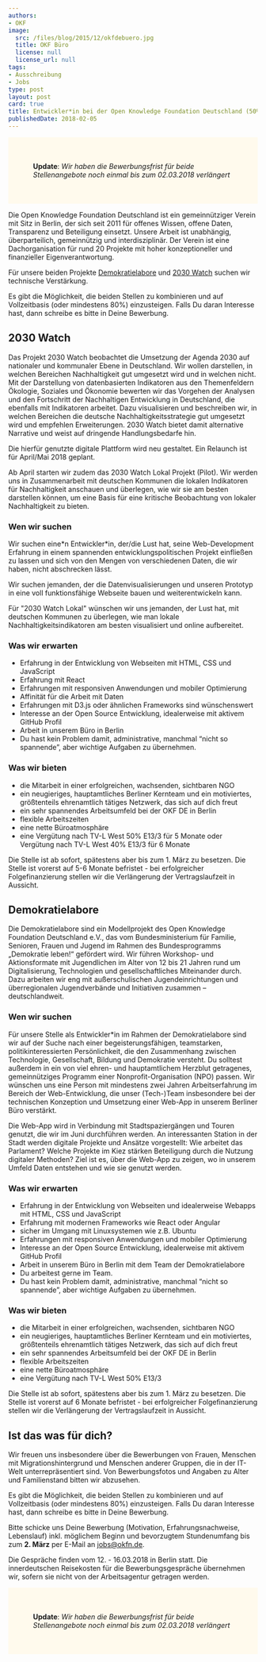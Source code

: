 ```yaml
---
authors:
- OKF
image:
  src: /files/blog/2015/12/okfdebuero.jpg
  title: OKF Büro
  license: null
  license_url: null
tags:
- Ausschreibung
- Jobs
type: post
layout: post
card: true
title: Entwickler*in bei der Open Knowledge Foundation Deutschland (50% E13/3, ab sofort) für 2030 Watch und Demokratielabore
publishedDate: 2018-02-05
---
```


<p style="background-color: #fffaed; padding: 50px;">
   <strong>Update</strong>: <i>Wir haben die Bewerbungsfrist für beide Stellenangebote noch einmal bis zum 02.03.2018 verlängert</i>
</p>

Die Open Knowledge Foundation Deutschland ist ein gemeinnütziger Verein mit Sitz in Berlin, der sich seit 2011 für offenes 
Wissen, offene Daten, Transparenz und Beteiligung einsetzt. Unsere Arbeit ist unabhängig, überparteilich, gemeinnützig und 
interdisziplinär. Der Verein ist eine Dachorganisation für rund 20 Projekte mit hoher konzeptioneller und finanzieller 
Eigenverantwortung. 

Für unsere beiden Projekte [Demokratielabore](https://demokratielabore.de) und [2030 Watch](http://2030-watch.de) suchen
wir technische Verstärkung.

Es gibt die Möglichkeit, die beiden Stellen zu kombinieren und auf Vollzeitbasis (oder mindestens 80%) einzusteigen. 
Falls Du daran Interesse hast, dann schreibe es bitte in Deine Bewerbung.
 
## 2030 Watch

Das Projekt 2030 Watch beobachtet die Umsetzung der Agenda 2030 auf nationaler und kommunaler Ebene in Deutschland. Wir 
wollen darstellen, in welchen Bereichen Nachhaltigkeit gut umgesetzt wird und in welchen nicht. Mit der Darstellung von 
datenbasierten Indikatoren aus den Themenfeldern Ökologie, Soziales und Ökonomie bewerten wir das Vorgehen der Analysen 
und den Fortschritt der Nachhaltigen Entwicklung in Deutschland, die ebenfalls mit Indikatoren arbeitet. Dazu visualisieren und beschreiben wir, in welchen 
Bereichen die deutsche Nachhaltigkeitsstrategie gut umgesetzt wird und empfehlen Erweiterungen. 2030 Watch bietet damit 
alternative Narrative und weist auf dringende Handlungsbedarfe hin.

Die hierfür genutzte digitale Plattform wird neu gestaltet. Ein Relaunch ist für April/Mai 2018 geplant.  

Ab April starten wir zudem das 2030 Watch Lokal Projekt (Pilot). Wir werden uns in Zusammenarbeit mit deutschen Kommunen 
die lokalen Indikatoren für Nachhaltigkeit anschauen und überlegen, wie wir sie am besten darstellen können, um eine 
Basis für eine kritische Beobachtung von lokaler Nachhaltigkeit zu bieten. 

### Wen wir suchen

Wir suchen eine\*n Entwickler\*in, der/die Lust hat, seine Web-Development Erfahrung in einem spannenden 
entwicklungspolitischen Projekt einfließen zu lassen und sich von den Mengen von verschiedenen Daten, die wir haben, 
nicht abschrecken lässt. 

Wir suchen  jemanden, der die Datenvisualisierungen und unseren Prototyp in eine voll funktionsfähige Webseite bauen 
und weiterentwickeln kann.  

Für "2030 Watch Lokal" wünschen wir uns jemanden, der Lust hat, mit deutschen Kommunen zu überlegen, wie man lokale 
Nachhaltigkeitsindikatoren am besten visualisiert und online aufbereitet. 

### Was wir erwarten

* Erfahrung in der Entwicklung von Webseiten mit HTML, CSS und JavaScript
* Erfahrung mit React 
* Erfahrungen mit responsiven Anwendungen und mobiler Optimierung
* Affinität für die Arbeit mit Daten
* Erfahrungen mit D3.js oder ähnlichen Frameworks sind wünschenswert
* Interesse an der Open Source Entwicklung, idealerweise mit aktivem GitHub Profil
* Arbeit in unserem Büro in Berlin
* Du hast kein Problem damit, administrative, manchmal “nicht so spannende”, aber wichtige Aufgaben zu übernehmen.

### Was wir bieten

* die Mitarbeit in einer erfolgreichen, wachsenden, sichtbaren NGO
* ein neugieriges, hauptamtliches Berliner Kernteam und ein motiviertes, größtenteils ehrenamtlich tätiges Netzwerk, das sich auf dich freut
* ein sehr spannendes Arbeitsumfeld bei der OKF DE in Berlin
* flexible Arbeitszeiten
* eine nette Büroatmosphäre
* eine Vergütung nach TV-L West 50% E13/3 für 5 Monate oder Vergütung nach TV-L West 40% E13/3 für 6 Monate 

Die Stelle ist ab sofort, spätestens aber bis zum 1. März zu besetzen. Die Stelle ist vorerst auf 5-6 Monate befristet - 
bei erfolgreicher Folgefinanzierung stellen wir die Verlängerung der Vertragslaufzeit in Aussicht.

## Demokratielabore

Die Demokratielabore sind ein Modellprojekt des Open Knowledge Foundation Deutschland e.V., das vom Bundesministerium 
für Familie, Senioren, Frauen und Jugend im Rahmen des Bundesprogramms „Demokratie leben!“ gefördert wird. Wir führen 
Workshop- und Aktionsformate mit Jugendlichen im Alter von 12 bis 21 Jahren rund um Digitalisierung, Technologien und 
gesellschaftliches Miteinander durch. Dazu arbeiten wir eng mit außerschulischen Jugendeinrichtungen und überregionalen 
Jugendverbände und Initiativen zusammen – deutschlandweit.

### Wen wir suchen

Für unsere Stelle als Entwickler*in im Rahmen der Demokratielabore sind wir auf der Suche nach einer begeisterungsfähigen, 
teamstarken, politikinteressierten Persönlichkeit, die den Zusammenhang zwischen Technologie, Gesellschaft, Bildung und 
Demokratie versteht. Du solltest außerdem in ein von viel ehren- und hauptamtlichem Herzblut getragenes, gemeinnütziges 
Programm einer Nonprofit-Organisation (NPO) passen. Wir wünschen uns eine Person mit mindestens zwei Jahren 
Arbeitserfahrung im Bereich der Web-Entwicklung, die unser (Tech-)Team insbesondere bei der technischen Konzeption und 
Umsetzung einer Web-App in unserem Berliner Büro verstärkt. 

Die Web-App wird in Verbindung mit Stadtspaziergängen und Touren genutzt, die wir im Juni durchführen werden. An 
interessanten Station in der Stadt werden digitale Projekte und Ansätze vorgestellt: Wie arbeitet das Parlament? Welche 
Projekte im Kiez stärken Beteiligung durch die Nutzung digitaler Methoden? Ziel ist es, über die Web-App zu zeigen, wo 
in unserem Umfeld Daten entstehen und wie sie genutzt werden. 

### Was wir erwarten

* Erfahrung in der Entwicklung von Webseiten und idealerweise Webapps mit HTML, CSS und JavaScript
* Erfahrung mit modernen Frameworks wie React oder Angular
* sicher im Umgang mit Linuxsystemen wie z.B. Ubuntu
* Erfahrungen mit responsiven Anwendungen und mobiler Optimierung
* Interesse an der Open Source Entwicklung, idealerweise mit aktivem GitHub Profil
* Arbeit in unserem Büro in Berlin mit dem Team der Demokratielabore
* Du arbeitest gerne im Team.
* Du hast kein Problem damit, administrative, manchmal “nicht so spannende”, aber wichtige Aufgaben zu übernehmen. 

### Was wir bieten

* die Mitarbeit in einer erfolgreichen, wachsenden, sichtbaren NGO
* ein neugieriges, hauptamtliches Berliner Kernteam und ein motiviertes, größtenteils ehrenamtlich tätiges Netzwerk, 
das sich auf dich freut
* ein sehr spannendes Arbeitsumfeld bei der OKF DE in Berlin
* flexible Arbeitszeiten
* eine nette Büroatmosphäre
* eine Vergütung nach TV-L West 50% E13/3

Die Stelle ist ab sofort, spätestens aber bis zum 1. März zu besetzen. Die Stelle ist vorerst auf 6 Monate befristet - 
bei erfolgreicher Folgefinanzierung stellen wir die Verlängerung der Vertragslaufzeit in Aussicht.

## Ist das was für dich?

Wir freuen uns insbesondere über die Bewerbungen von Frauen, Menschen mit Migrationshintergrund und Menschen anderer Gruppen, 
die in der IT-Welt unterrepräsentiert sind. Von Bewerbungsfotos und Angaben zu Alter und Familienstand bitten wir abzusehen.

Es gibt die Möglichkeit, die beiden Stellen zu kombinieren und auf Vollzeitbasis (oder mindestens 80%) einzusteigen. 
Falls Du daran Interesse hast, dann schreibe es bitte in Deine Bewerbung.

Bitte schicke uns Deine Bewerbung (Motivation, Erfahrungsnachweise, Lebenslauf) inkl. möglichem Beginn und bevorzugtem 
Stundenumfang bis zum **2. März** per E-Mail an [jobs@okfn.de]("mailto:jobs@okfn.de"). 

Die Gespräche finden vom 12. - 16.03.2018 in Berlin statt. Die innerdeutschen Reisekosten für die Bewerbungsgespräche 
übernehmen wir, sofern sie nicht von der Arbeitsagentur getragen werden. 

<p style="background-color: #fffaed; padding: 50px;">
   <strong>Update</strong>: <i>Wir haben die Bewerbungsfrist für beide Stellenangebote noch einmal bis zum 02.03.2018 verlängert</i>
</p>